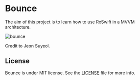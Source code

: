 # Bounce

The aim of this project is to learn how to use RxSwift in a MVVM architecture.

![bounce](https://cloud.githubusercontent.com/assets/16951799/25300535/0b7b25fe-26d7-11e7-9b07-b92cfb02b0fb.png)

Credit to Jeon Suyeol.

## License
Bounce is under MIT license. See the [LICENSE](./LICENSE.md) file for more info.

